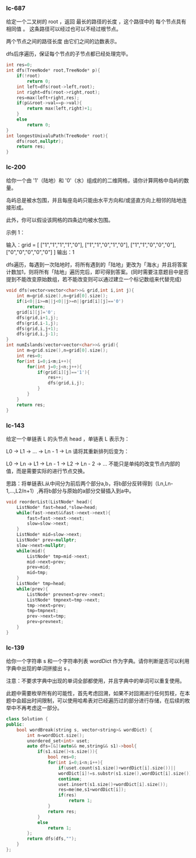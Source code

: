 ### lc-687

给定一个二叉树的 root ，返回 最长的路径的长度 ，这个路径中的 每个节点具有相同值 。 这条路径可以经过也可以不经过根节点。

两个节点之间的路径长度 由它们之间的边数表示。



dfs后序遍历，保证每个节点的子节点都已经处理完毕。

```c++
int res=0;
int dfs(TreeNode* root,TreeNode* p){
	if(!root)
		return 0;
	int left=dfs(root->left,root);
	int right=dfs(root->right,root);
	res=max(left+right,res);
	if(p&&root->val==p->val){
		return max(left,right)+1; 
	}
	else
		return 0;
}
int longestUnivaluPath(TreeNode* root){
	dfs(root,nullptr);
	return res;
}
```





### lc-200

给你一个由 '1'（陆地）和 '0'（水）组成的的二维网格，请你计算网格中岛屿的数量。

岛屿总是被水包围，并且每座岛屿只能由水平方向和/或竖直方向上相邻的陆地连接形成。

此外，你可以假设该网格的四条边均被水包围。

 

示例 1：

输入：grid = [
  ["1","1","1","1","0"],
  ["1","1","0","1","0"],
  ["1","1","0","0","0"],
  ["0","0","0","0","0"]
]
输出：1



dfs遍历，每遇到一次陆地时，将所有遇到的「陆地」更改为「海水」并且将答案计数加1，则将所有「陆地」遍历完后，即可得到答案。(同时需要注意题目中是否提到不能改变原始数组，若不能改变则可以通过建立一个标记数组来代替完成)

```c++
void dfs(vector<vector<char>>& grid,int i,int j){
	int m=grid.size(),n=grid[0].size();
	if(i<0||i>=m||j<0||j>=n||grid[i][j]=='0')
		return;
	grid[i][j]='0';
	dfs(grid,i+1,j);
	dfs(grid,i-1,j);
	dfs(grid,i,j+1);
	dfs(grid,i,j-1);
}
int numIslands(vector<vector<char>>& grid){
	int m=grid.size(),n=grid[0].size();
	int res=0;
	for(int i=0;i<m;i++){
		for(int j=0;j<n;j++){
			if(grid[i][j]=='1'){
				res++;
				dfs(grid,i,j);
			}
		}
	}
	return res;
}
```





### lc-143

给定一个单链表 L 的头节点 head ，单链表 L 表示为：

L0 → L1 → … → Ln - 1 → Ln
请将其重新排列后变为：

L0 → Ln → L1 → Ln - 1 → L2 → Ln - 2 → …
不能只是单纯的改变节点内部的值，而是需要实际的进行节点交换。



思路：将单链表L从中间分为前后两个部分a,b，将b部分反转得到（Ln,Ln-1,...,L2/n+1）,再将b部分与原始的a部分交替插入到a中。

```c++
void reorderList(ListNode* head){
	ListNode* fast=head,*slow=head;
	while(fast->next&&fast->next->next){
		fast=fast->next->next;
		slow=slow->next;
	}
	ListNode* mid=slow->next;
	ListNode* prev=nullptr;
	slow->next=nullptr;
	while(mid){
		ListNode* tmp=mid->next;
		mid->next=prev;
		prev=mid;
		mid=tmp;
	}
	ListNode* tmp=head;
	while(prev){
		ListNode* prevnext=prev->next;
		ListNode* tmpnext=tmp->next;
		tmp->next=prev;
		tmp=tmpnext;
		prev->next=tmp;
		prev=prevnext;
	}
}
```





### lc-139

给你一个字符串 s 和一个字符串列表 wordDict 作为字典。请你判断是否可以利用字典中出现的单词拼接出 s 。

注意：不要求字典中出现的单词全部都使用，并且字典中的单词可以重复使用。



此题中需要枚举所有的可能性，首先考虑回溯，如果不对回溯进行任何剪枝，在本题中会超出时间限制，可以使用哈希表对已经遍历过的部分进行存储，在后续的枚举中不再考虑这一部分。

```c++
class Solution {
public:
    bool wordBreak(string s, vector<string>& wordDict) {
        int n=wordDict.size();
        unordered_set<int> uset;
        auto dfs=[&](auto&& me,string&& s1)->bool{
            if(s1.size()<s.size()){
                bool res=0;
                for(int i=0;i<n;i++){
                    if(uset.count(s1.size()+wordDict[i].size())||
                    wordDict[i]!=s.substr(s1.size(),wordDict[i].size()))
                    continue;
                    uset.insert(s1.size()+wordDict[i].size());
                    res=me(me,s1+wordDict[i]);
                    if(res)
                        return 1;    
                }
                return res;
            }
            else    
                return 1;
        };
        return dfs(dfs,"");
    }
};
```

